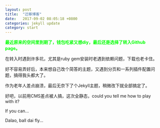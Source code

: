 ```yaml
---
layout: post
title:  "迁移博客"
date:   2017-09-02 08:05:18 +0800
categories: jekyll update
category: start
---
```

<p>
	<span style="color:#00ff00;"><strong>最近原来的空间里到期了，钱包吃紧又想diy，最后还是选择了转入Github page。</strong></span>
</p>

在转入时遇到许多坑，尤其是ruby gem安装时老遇到依赖问题，下载也老卡住。

好不容易弄好后，本来想自己改个简答的主题，又遇到分页和一系列插件配置问题，搞得我头都大了。

作为老年人差点崩溃，最后无奈下了个Jekyll主题，稍微改下就全部搞定了。

好吧，以前用CMS差点被人搞，这次全静态，could you tell me how to play with it?

If you can...

Dalao,  ball dai fly...

